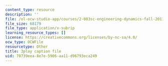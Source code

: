 ```yaml
---
content_type: resource
description: ''
file: /ol-ocw-studio-app/courses/2-003sc-engineering-dynamics-fall-2011/70739eea8e7e5906aa11d96793eca249_wERH7LtoUuE.vtt
file_size: 68179
file_type: application/x-subrip
learning_resource_types: []
license: https://creativecommons.org/licenses/by-nc-sa/4.0/
ocw_type: OCWFile
resourcetype: Other
title: 3play caption file
uid: 70739eea-8e7e-5906-aa11-d96793eca249
---
```

